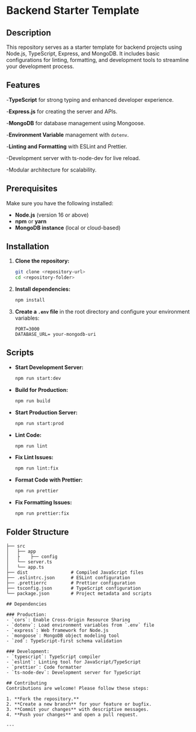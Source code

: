 # Backend Starter Template

## Description

This repository serves as a starter template for backend projects using Node.js, TypeScript, Express, and MongoDB. It includes basic configurations for linting, formatting, and development tools to streamline your development process.

## Features

-**TypeScript** for strong typing and enhanced developer experience.

-**Express.js** for creating the server and APIs.

-**MongoDB** for database management using Mongoose.

-**Environment Variable** management with `dotenv`.

-**Linting and Formatting** with ESLint and Prettier.

-Development server with ts-node-dev for live reload.

-Modular architecture for scalability.

## Prerequisites

Make sure you have the following installed:

- **Node.js** (version 16 or above)
- **npm** or **yarn**
- **MongoDB instance** (local or cloud-based)

## Installation

1. **Clone the repository:**

   ```bash
   git clone <repository-url>
   cd <repository-folder>
   ```

2. **Install dependencies:**

   ```bash
   npm install
   ```

3. **Create a `.env` file** in the root directory and configure your environment variables:
   ```env
   PORT=3000
   DATABASE_URL= your-mongodb-uri
   ```

## Scripts

- **Start Development Server:**

  ```bash
  npm run start:dev
  ```

- **Build for Production:**

  ```bash
  npm run build
  ```

- **Start Production Server:**

  ```bash
  npm run start:prod
  ```

- **Lint Code:**

  ```bash
  npm run lint
  ```

- **Fix Lint Issues:**

  ```bash
  npm run lint:fix
  ```

- **Format Code with Prettier:**

  ```bash
  npm run prettier
  ```

- **Fix Formatting Issues:**
  ```bash
  npm run prettier:fix
  ```

## Folder Structure

```
├── src
│   ├── app
│   ├    ├── config
│   └── server.ts
│   └── app.ts
├── dist                # Compiled JavaScript files
├── .eslintrc.json      # ESLint configuration
├── .prettierrc         # Prettier configuration
├── tsconfig.json       # TypeScript configuration
└── package.json        # Project metadata and scripts

## Dependencies

### Production:
- `cors`: Enable Cross-Origin Resource Sharing
- `dotenv`: Load environment variables from `.env` file
- `express`: Web framework for Node.js
- `mongoose`: MongoDB object modeling tool
- `zod`: TypeScript-first schema validation

### Development:
- `typescript`: TypeScript compiler
- `eslint`: Linting tool for JavaScript/TypeScript
- `prettier`: Code formatter
- `ts-node-dev`: Development server for TypeScript

## Contributing
Contributions are welcome! Please follow these steps:

1. **Fork the repository.**
2. **Create a new branch** for your feature or bugfix.
3. **Commit your changes** with descriptive messages.
4. **Push your changes** and open a pull request.

---
```

